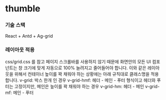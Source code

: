 # thumble

### 기술 스택
React + Antd + Ag-grid

### 레이아웃 적용
css/grid.css 를 참고
페이지 스크롤바를 사용하지 않기 때문에 화면안의 모든 UI 컴포넌트는 창 크기에 맞게 자동으로 100% 늘려지고 줄어들어야 합니다.
이와 같은 레이아웃을 위해서 컨테이너 높이를 꽉 채워야 하는 상황에는 아래 규칙대로 클래스명을 적용합니다.
v-grid: 박스 한개 인 경우
v-grid-hmf: 헤더 - 메인 - 푸터 형식이고 헤더와 푸터는 고정이지만, 메인은 높이를 꽉 채워야 하는 경우
v-grid-hm: 헤더 - 메인
v-grid-mf: 메인 - 푸터

